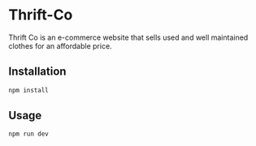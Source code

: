 # Thrift-Co

Thrift Co is an e-commerce website that sells used and well maintained clothes for an affordable price.

## Installation

```bash
npm install
```

## Usage

```bash
npm run dev
```
